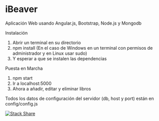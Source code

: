 # iBeaver
Aplicación Web usando Angular.js, Bootstrap, Node.js y Mongodb

Instalación

1. Abrir un terminal en su directorio
2. npm install (En el caso de Windows en un terminal con permisos de administrador y en Linux usar sudo)
3. Y esperar a que se instalen las dependencias

Puesta en Marcha

1. npm start
2. Ir a localhost:5000
3. Ahora a añadir, editar y eliminar libros

Todos los datos de configuración del servidor (db, host y port) están en config/config.js

[![Stack Share](http://img.shields.io/badge/tech-stack-0690fa.svg?style=flat)](http://stackshare.io/Zombispormedio/ibeaver)






